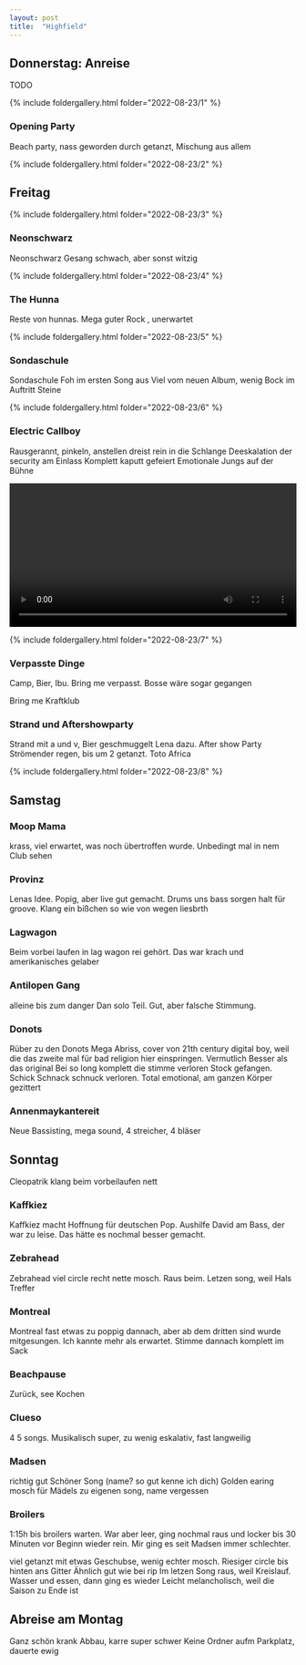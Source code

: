 ```yaml
---
layout: post
title:  "Highfield"
---
```


## Donnerstag: Anreise
TODO

{% include foldergallery.html folder="2022-08-23/1" %}

### Opening Party
Beach party, nass geworden durch getanzt, Mischung aus allem

{% include foldergallery.html folder="2022-08-23/2" %}

## Freitag
{% include foldergallery.html folder="2022-08-23/3" %}

### Neonschwarz
Neonschwarz Gesang schwach, aber sonst witzig

{% include foldergallery.html folder="2022-08-23/4" %}

### The Hunna
Reste von hunnas. Mega guter Rock , unerwartet

{% include foldergallery.html folder="2022-08-23/5" %}

### Sondaschule
Sondaschule
   Foh im ersten Song aus
   Viel vom neuen Album, wenig Bock im Auftritt
Steine

{% include foldergallery.html folder="2022-08-23/6" %}

### Electric Callboy
Rausgerannt, pinkeln, anstellen dreist rein in die Schlange
Deeskalation der security am Einlass
Komplett kaputt gefeiert
Emotionale Jungs auf der Bühne

<video width='100%' preload='metadata' controls> <source src='/img/2022-08-23/electric-callboy.mp4' type='video/mp4'/> </video>

{% include foldergallery.html folder="2022-08-23/7" %}

### Verpasste Dinge
Camp, Bier, Ibu. Bring me verpasst. Bosse wäre sogar gegangen


Bring me
Kraftklub


### Strand und Aftershowparty
Strand mit a und v, Bier geschmuggelt
Lena dazu. After show Party
Strömender regen, bis um 2 getanzt. Toto Africa

{% include foldergallery.html folder="2022-08-23/8" %}

## Samstag

### Moop Mama
krass, viel erwartet, was noch übertroffen wurde. Unbedingt mal in nem Club sehen
### Provinz
Lenas Idee.
Popig, aber live gut gemacht. Drums uns bass sorgen halt für groove. Klang ein bißchen so wie von wegen liesbrth

### Lagwagon
Beim vorbei laufen in lag wagon rei gehört. Das war krach und amerikanisches gelaber

### Antilopen Gang
alleine bis zum danger Dan solo Teil. Gut, aber falsche Stimmung.

### Donots
Rüber zu den Donots
Mega Abriss, cover von 21th century digital boy, weil die das zweite mal für bad religion hier einspringen. Vermutlich Besser als das original
Bei so long komplett die stimme verloren
Stock gefangen. Schick Schnack schnuck verloren. Total emotional, am ganzen Körper gezittert

### Annenmaykantereit
Neue Bassisting, mega sound, 4 streicher, 4 bläser


## Sonntag
Cleopatrik klang beim vorbeilaufen nett

### Kaffkiez
Kaffkiez macht Hoffnung für deutschen Pop. Aushilfe David am Bass, der war zu leise. Das hätte es nochmal besser gemacht.

### Zebrahead
Zebrahead viel circle recht nette mosch. Raus beim. Letzen song, weil Hals Treffer

### Montreal
Montreal fast etwas zu poppig dannach, aber ab dem dritten sind wurde mitgesungen. Ich kannte mehr als erwartet. Stimme dannach komplett im Sack

### Beachpause
Zurück, see
Kochen

### Clueso
4 5 songs. Musikalisch super, zu wenig eskalativ, fast langweilig

### Madsen
richtig gut
Schöner Song (name? so gut kenne ich dich)
Golden earing mosch für Mädels zu eigenen song, name vergessen

### Broilers
1:15h bis broilers warten. War aber leer, ging nochmal raus und locker bis 30 Minuten vor Beginn wieder rein. Mir ging es seit Madsen immer schlechter.


viel getanzt mit etwas Geschubse, wenig echter mosch.
Riesiger circle bis hinten ans Gitter
Ähnlich gut wie bei rip
Im letzen Song raus, weil Kreislauf. Wasser und essen, dann ging es wieder
Leicht melancholisch, weil die Saison zu Ende ist

## Abreise am Montag
Ganz schön krank
Abbau, karre super schwer
Keine Ordner aufm Parkplatz, dauerte ewig



